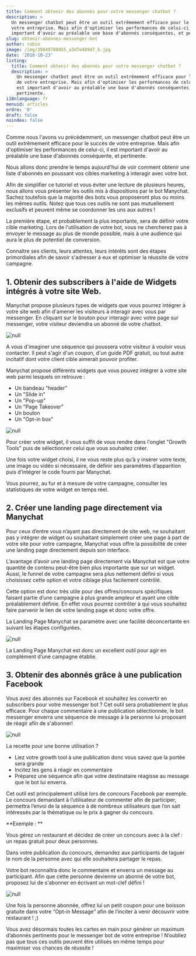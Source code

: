 ```yaml
---
title: Comment obtenir des abonnés pour votre messenger chatbot ?
description: >
  Un messenger chatbot peut être un outil extrêmement efficace pour le succès de
  votre entreprise. Mais afin d'optimiser les performances de celui-ci, il est
  important d'avoir au préalable une base d'abonnés conséquentes, et pertinente.
slug: obtenir-abonnes-messenger-bot
author: robin
image: /img/39049708855_a3d7e489d7_b.jpg
date: '2018-10-23'
listing:
  title: Comment obtenir des abonnés pour votre messenger chatbot ?
  description: >
    Un messenger chatbot peut être un outil extrêmement efficace pour le succès
    de votre entreprise. Mais afin d'optimiser les performances de celui-ci, il
    est important d'avoir au préalable une base d'abonnés conséquentes, et
    pertinente.
i18nlanguage: fr
menuid: articles
ordre: '0'
draft: false
noindex: false
---
```

Comme nous l'avons vu précédemment, un messenger chatbot peut être un outil extrêmement efficace pour le succès de votre entreprise. Mais afin d'optimiser les performances de celui-ci, il est important d'avoir au préalable une base d'abonnés conséquente, et pertinente.

Nous allons donc prendre le temps aujourd'hui de voir comment obtenir une liste d'abonnés en poussant vos cibles marketing à interagir avec votre bot.

Afin de simplifier ce tutoriel et vous éviter une lecture de plusieurs heures, nous allons vous présenter les outils mis à dispositions par le bot Manychat. Sachez toutefois que la majorité des bots vous proposeront plus ou moins les mêmes outils. Notez que tous ces outils ne sont pas mutuellement exclusifs et peuvent même se coordonner les uns aux autres !

La première étape, et probablement la plus importante, sera de définir votre cible marketing. Lors de l'utilisation de votre bot, vous ne chercherez pas à envoyer le message au plus de monde possible, mais à une audience qui aura le plus de potentiel de conversion. 

Connaître ses clients, leurs attentes, leurs intérêts sont des étapes primordiales afin de savoir s'adresser à eux et optimiser la réussite de votre campagne.

## 1. Obtenir des subscribers à l'aide de Widgets intégrés à votre site Web.

Manychat propose plusieurs types de widgets que vous pourrez intégrer à votre site web afin d'amener les visiteurs à interagir avec vous par messenger. En cliquant sur le bouton pour interagir avec votre page sur messenger, votre visiteur deviendra un abonné de votre chatbot. 

![null](/img/cta-messenger-bot.png)

A vous d'imaginer une séquence qui poussera votre visiteur à vouloir vous contacter. Il peut s'agir d'un coupon, d'un guide PDF gratuit, ou tout autre incitatif dont votre client cible aimerait pouvoir profiter.

Manychat propose différents widgets que vous pouvez intégrer à votre site web parmi lesquels on retrouve :

* Un bandeau "header"
* Un "Slide in"
* Un "Pop-up"
* Un "Page Takeover"
* Un bouton
* Un "Opt-in box"

![null](/img/growth-tool-widgets.png)

Pour créer votre widget, il vous suffit de vous rendre dans l'onglet "Growth Tools" puis de sélectionner celui que vous souhaitez créer.

Une fois votre widget choisi, il ne vous reste plus qu’à y insérer votre texte, une image ou vidéo si nécessaire, de définir ses paramètres d’apparition puis d’intégrer le code fourni par Manychat.

Vous pourrez, au fur et à mesure de votre campagne, consulter les statistiques de votre widget en temps réel.

## 2. Créer une landing page directement via Manychat

Pour ceux d’entre vous n’ayant pas directement de site web, ne souhaitant pas y intégrer de widget ou souhaitant simplement créer une page à part de votre site pour votre campagne, Manychat vous offre la possibilité de créer une landing page directement depuis son interface. 

L’avantage d’avoir une landing page directement via Manychat est que votre quantité de contenu peut-être bien plus importante que sur un widget. Aussi, le funnel de votre campagne sera plus nettement défini si vous choisissez cette option et votre ciblage plus facilement contrôlé. 

Cette option est donc très utile pour des offres/concours spécifiques faisant partie d’une campagne à plus grande ampleur et ayant une cible préalablement définie. En effet vous pourrez contrôler à qui vous souhaitez faire parvenir le lien de votre landing page et donc votre offre.

La Landing Page Manychat se paramètre avec une facilité déconcertante en suivant les étapes configurées. 

![null](/img/manychat-landing-page.png)

La Landing Page Manychat est donc un excellent outil pour agir en complément d’une campagne établie.

## 3. Obtenir des abonnés grâce à une publication Facebook

Vous avez des abonnés sur Facebook et souhaitez les convertir en subscribers pour votre messenger bot ? Cet outil sera probablement le plus efficace. Pour chaque commentaire à une publication sélectionnée, le bot messenger enverra une séquence de message à la personne lui proposant de réagir afin de s'abonner! 

![null](/img/facebook-comments.png)

La recette pour une bonne utilisation ? 

* Liez votre growth tool à une publication donc vous savez que la portée sera grande
* Incitez les gens à réagir en commentaire 
* Préparez une séquence afin que votre destinataire réagisse au message que le bot lui enverra.

Cet outil est principalement utilisé lors de concours Facebook par exemple. Le concours demandant à l’utilisateur de commenter afin de participer, permettra l’envoi de la séquence à de nombreux utilisateurs que l’on sait intéressés par la thématique ou le prix à gagner du concours. 

**Exemple : **

Vous gérez un restaurant et décidez de créer un concours avec à la clef : un repas gratuit pour deux personnes.

Dans votre publication du concours, demandez aux participants de taguer le nom de la personne avec qui elle souhaitera partager le repas.

Votre bot reconnaîtra donc le commentaire et enverra un message au participant. Afin que cette personne devienne un abonné de votre bot, proposez lui de s'abonner en écrivant un mot-clef défini !

![null](/img/opt-in-action.png)

Une fois la personne abonnée, offrez lui un petit coupon pour une boisson gratuite dans votre “Opt-in Message” afin de l’inciter à venir découvrir votre restaurant ! ;)

Vous avez désormais toutes les cartes en main pour générer un maximum d’abonnés pertinents pour le messenger bot de votre entreprise ! N’oubliez pas que tous ces outils peuvent être utilisés en même temps pour maximiser vos chances de réussite !
